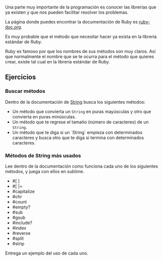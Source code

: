 Una parte muy importante de la programación es conocer las librerías que ya existen y que nos pueden facilitar resolver los problemas.

La página donde puedes encontrar la documentación de Ruby es [ruby-doc.org](http://ruby-doc.org/core).

Es muy probable que el método que necesitar hacer ya exista en la librería estándar de Ruby.

Ruby es famoso por que los nombres de sus métodos son muy claros. Así que normalmente el nombre que se te ocurra para el método que quieres crear, existe tal cual en la librería estándar de Ruby.


## Ejercicios

### Buscar métodos

Dentro de la documentación de [String](http://ruby-doc.org/core/String.html) busca los siguientes métodos:

- Un método que convierta un `String` en puras mayúsculas y otro que convierta en puras minúsculas.
- Un método que te regrese el tamaño (número de caracteres) de un `String`.
- Un método que te diga si un ´String´ empieza con determinados caracteres y busca otro que te diga si termina con determinados caracteres.


### Métodos de String más usados

Lee dentro de la documentación como funciona cada uno de los siguientes métodos, y juega con ellos en sublime.

- #[ ]
- #[ ]=
- #capitalize
- #chr
- #count
- #empty?
- #sub
- #gsub
- #include?
- #index
- #reverse
- #split
- #strip

Entrega un ejemplo del uso de cada uno.
